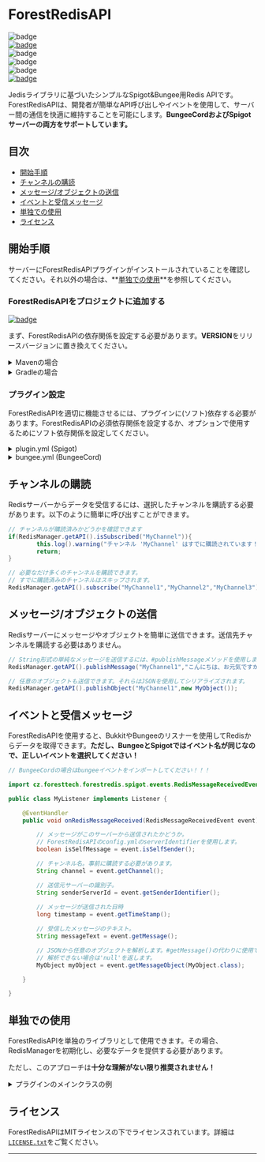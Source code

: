 # ForestRedisAPI
![badge](https://img.shields.io/github/v/release/ATTSUMAN08/ForestRedisAPI)  
[![badge](https://jitpack.io/v/ATTSUMAN08/ForestRedisAPI.svg)](https://jitpack.io/#ATTSUMAN08/ForestRedisAPI)  
![badge](https://img.shields.io/github/downloads/ATTSUMAN08/ForestRedisAPI/total)  
![badge](https://img.shields.io/github/last-commit/ATTSUMAN08/ForestRedisAPI)  
![badge](https://img.shields.io/badge/platform-spigot%20%7C%20bungeecord%20%7C%20velocity-lightgrey)  
[![badge](https://img.shields.io/github/license/ATTSUMAN08/ForestRedisAPI)](https://github.com/ATTSUMAN08/ForestRedisAPI/blob/master/LICENSE.txt)

Jedisライブラリに基づいたシンプルなSpigot&Bungee用Redis APIです。ForestRedisAPIは、開発者が簡単なAPI呼び出しやイベントを使用して、サーバー間の通信を快適に維持することを可能にします。**BungeeCordおよびSpigotサーバーの両方をサポートしています。**

## 目次

* [開始手順](#開始手順)
* [チャンネルの購読](#チャンネルの購読)
* [メッセージ/オブジェクトの送信](#メッセージオブジェクトの送信)
* [イベントと受信メッセージ](#イベントと受信メッセージ)
* [単独での使用](#単独での使用)
* [ライセンス](#ライセンス)

## 開始手順

サーバーにForestRedisAPIプラグインがインストールされていることを確認してください。それ以外の場合は、**[単独での使用](#単独での使用)**を参照してください。

### ForestRedisAPIをプロジェクトに追加する

[![badge](https://jitpack.io/v/ATTSUMAN08/ForestRedisAPI.svg)](https://jitpack.io/#ForestTechMC/ForestRedisAPI)

まず、ForestRedisAPIの依存関係を設定する必要があります。**VERSION**をリリースバージョンに置き換えてください。

<details>
    <summary>Mavenの場合</summary>

```xml
<repositories>
    <repository>
        <id>jitpack.io</id>
        <url>https://jitpack.io</url>
    </repository>
</repositories>

<dependencies>
    <dependency>
        <groupId>com.github.ATTSUMAN08</groupId>
        <artifactId>ForestRedisAPI</artifactId>
        <version>VERSION</version>
        <scope>provided</scope>
    </dependency>
</dependencies>
```
</details>

<details>
    <summary>Gradleの場合</summary>

```gradle
allprojects {
    repositories {
        ...
        maven { url 'https://jitpack.io' }
    }
}

dependencies {
    implementation 'com.github.ATTSUMAN08:ForestRedisAPI:VERSION'
}
```
</details>

### プラグイン設定

ForestRedisAPIを適切に機能させるには、プラグインに(ソフト)依存する必要があります。ForestRedisAPIの必須依存関係を設定するか、オプションで使用するためにソフト依存関係を設定してください。

<details>
    <summary>plugin.yml (Spigot)</summary>

```yaml
# 必須依存関係
depend: [ForestRedisAPI]
# オプション依存関係
softdepend: [ForestRedisAPI]
```

</details>

<details>
    <summary>bungee.yml (BungeeCord)</summary>

```yaml
# 必須依存関係
depends: [ForestRedisAPI]
# オプション依存関係
softDepends: [ForestRedisAPI]
```

</details>

## チャンネルの購読

Redisサーバーからデータを受信するには、選択したチャンネルを購読する必要があります。以下のように簡単に呼び出すことができます。

```java
// チャンネルが購読済みかどうかを確認できます
if(RedisManager.getAPI().isSubscribed("MyChannel")){
        this.log().warning("チャンネル 'MyChannel' はすでに購読されています！");
        return;
}

// 必要なだけ多くのチャンネルを購読できます。
// すでに購読済みのチャンネルはスキップされます。
RedisManager.getAPI().subscribe("MyChannel1","MyChannel2","MyChannel3");
```

## メッセージ/オブジェクトの送信

Redisサーバーにメッセージやオブジェクトを簡単に送信できます。送信先チャンネルを購読する必要はありません。

```java
// String形式の単純なメッセージを送信するには、#publishMessageメソッドを使用します。
RedisManager.getAPI().publishMessage("MyChannel1","こんにちは、お元気ですか？");

// 任意のオブジェクトも送信できます。それらはJSONを使用してシリアライズされます。
RedisManager.getAPI().publishObject("MyChannel1",new MyObject());
```

## イベントと受信メッセージ

ForestRedisAPIを使用すると、BukkitやBungeeのリスナーを使用してRedisからデータを取得できます。**ただし、BungeeとSpigotではイベント名が同じなので、正しいイベントを選択してください！**

```java
// BungeeCordの場合はbungeeイベントをインポートしてください！！！

import cz.foresttech.forestredis.spigot.events.RedisMessageReceivedEvent;

public class MyListener implements Listener {

    @EventHandler
    public void onRedisMessageReceived(RedisMessageReceivedEvent event) {

        // メッセージがこのサーバーから送信されたかどうか。
        // ForestRedisAPIのconfig.ymlのserverIdentifierを使用します。
        boolean isSelfMessage = event.isSelfSender();

        // チャンネル名。事前に購読する必要があります。
        String channel = event.getChannel();

        // 送信元サーバーの識別子。
        String senderServerId = event.getSenderIdentifier();
        
        // メッセージが送信された日時
        long timestamp = event.getTimeStamp();

        // 受信したメッセージのテキスト。
        String messageText = event.getMessage();

        // JSONから任意のオブジェクトを解析します。#getMessage()の代わりに使用できます。
        // 解析できない場合は'null'を返します。
        MyObject myObject = event.getMessageObject(MyObject.class);

    }

}
```

## 単独での使用

ForestRedisAPIを単独のライブラリとして使用できます。その場合、RedisManagerを初期化し、必要なデータを提供する必要があります。

ただし、このアプローチは**十分な理解がない限り推奨されません！**

<details>
    <summary>プラグインのメインクラスの例</summary>

```java
import cz.foresttech.forestredis.shared.RedisManager;
import org.bukkit.plugin.java.JavaPlugin;

public class MyExamplePlugin extends JavaPlugin {

    private RedisManager redisManager;
    
    @Override
    public void onEnable() {
        // ...
        loadRedis();
        // ...
    }

    @Override
    public void onDisable() {
        //...
        // RedisManagerを閉じます
        if (redisManager != null) {
            redisManager.close();
        }
        //...
    }

    public void loadRedis() {
        // RedisConfigurationオブジェクトを作成します
        RedisConfiguration redisConfiguration = new RedisConfiguration(
                "localhost", //ホスト名
                6379, //ポート
                null, //ユーザー名（存在しない場合はnull）
                null, //パスワード（存在しない場合はnull）
                false //SSL
        );

        // RedisManagerインスタンス（シングルトン）を初期化します
        // 初期化後は、RedisManager#getAPI()を使用してインスタンスを取得します
        redisManager = new RedisManager(this, "MyServer", redisConfiguration);
        
        // 接続を設定します
        redisManager.setup(/*チャンネル*/);

        // #getAPI()呼び出しを使用してシングルトンインスタンスを取得できます
        redisManager.subscribe("MyChannel1");
    }

    public void reloadRedis() {
        // RedisManagerオブジェクトでリロード関数を呼び出します。
        // "null"に設定した場合、既存の値が使用されます。
        // この場合、Redisの設定は保持されます。
        redisManager.reload("MyNewServerName", null, true);
    }
}
```
</details>

## ライセンス
ForestRedisAPIはMITライセンスの下でライセンスされています。詳細は[`LICENSE.txt`](https://github.com/ForestTechMC/ForestRedisAPI/blob/master/LICENSE.txt)をご覧ください。

---